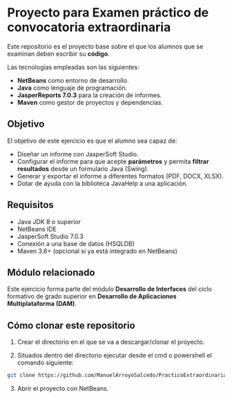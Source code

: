 # Proyecto para Examen práctico de convocatoria extraordinaria 

Este repositorio es el proyecto base sobre el que los alumnos que se examinan deben escribir su **código**.

Las tecnologías empleadas son las siguientes: 

- **NetBeans** como entorno de desarrollo.
- **Java** como lenguaje de programación.
- **JasperReports 7.0.3** para la creación de informes.
- **Maven** como gestor de proyectos y dependencias.

## Objetivo

El objetivo de este ejercicio es que el alumno sea capaz de:

- Diseñar un informe con JasperSoft Studio.
- Configurar el informe para que acepte **parámetros** y permita **filtrar resultados** desde un formulario Java (Swing).
- Generar y exportar el informe a diferentes formatos (PDF, DOCX, XLSX).
- Dotar de ayuda con la biblioteca JavaHelp a una aplicación.

## Requisitos

- Java JDK 8 o superior
- NetBeans IDE
- JasperSoft Studio 7.0.3
- Conexión a una base de datos (HSQLDB)
- Maven 3.6+ (opcional si ya está integrado en NetBeans)

## Módulo relacionado

Este ejercicio forma parte del módulo **Desarrollo de Interfaces** del ciclo formativo de grado superior en **Desarrollo de Aplicaciones Multiplataforma (DAM)**.

## Cómo clonar este repositorio

1. Crear el directorio en el que se va a descargar/clonar el proyecto.

2. Situados dentro del directorio ejecutar desde el cmd o powershell el comando siguiente:
```bash
git clone https://github.com/ManuelArroyoSalcedo/PracticoExtraordinaria.git
```
3. Abrir el proyecto con NetBeans.
